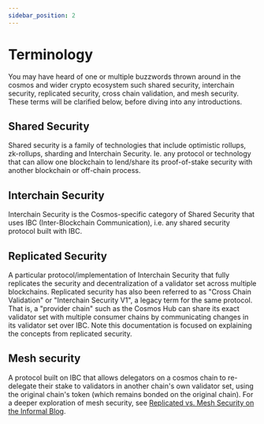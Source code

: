 ```yaml
---
sidebar_position: 2
---
```


# Terminology

You may have heard of one or multiple buzzwords thrown around in the cosmos and wider crypto ecosystem such shared security, interchain security, replicated security, cross chain validation, and mesh security. These terms will be clarified below, before diving into any introductions.

## Shared Security

Shared security is a family of technologies that include optimistic rollups, zk-rollups, sharding and Interchain Security. Ie. any protocol or technology that can allow one blockchain to lend/share its proof-of-stake security with another blockchain or off-chain process.

## Interchain Security

Interchain Security is the Cosmos-specific category of Shared Security that uses IBC (Inter-Blockchain Communication), i.e. any shared security protocol built with IBC.

## Replicated Security

A particular protocol/implementation of Interchain Security that fully replicates the security and decentralization of a validator set across multiple blockchains. Replicated security has also been referred to as "Cross Chain Validation" or "Interchain Security V1", a legacy term for the same protocol. That is, a "provider chain" such as the Cosmos Hub can share its exact validator set with multiple consumer chains by communicating changes in its validator set over IBC. Note this documentation is focused on explaining the concepts from replicated security.

## Mesh security

A protocol built on IBC that allows delegators on a cosmos chain to re-delegate their stake to validators in another chain's own validator set, using the original chain's token (which remains bonded on the original chain). For a deeper exploration of mesh security, see [Replicated vs. Mesh Security on the Informal Blog](https://informal.systems/blog/replicated-vs-mesh-security).
